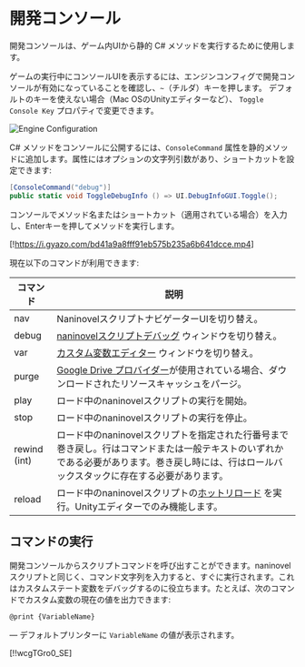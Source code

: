 ﻿# 開発コンソール

開発コンソールは、ゲーム内UIから静的 C# メソッドを実行するために使用します。

ゲームの実行中にコンソールUIを表示するには、エンジンコンフィグで開発コンソールが有効になっていることを確認し、`~`（チルダ）キーを押します。 デフォルトのキーを使えない場合（Mac OSのUnityエディターなど）、 `Toggle Console Key` プロパティで変更できます。

![Engine Configuration](https://i.gyazo.com/bc56a837c03d198e2d8141bdebc2e696.png)


C# メソッドをコンソールに公開するには、`ConsoleCommand` 属性を静的メソッドに追加します。属性にはオプションの文字列引数があり、ショートカットを設定できます:

```csharp
[ConsoleCommand("debug")]
public static void ToggleDebugInfo () => UI.DebugInfoGUI.Toggle();
```

コンソールでメソッド名またはショートカット（適用されている場合）を入力し、Enterキーを押してメソッドを実行します。

[!https://i.gyazo.com/bd41a9a8fff91eb575b235a6b641dcce.mp4]

現在以下のコマンドが利用できます:

コマンド | 説明
--- | ---
nav | NaninovelスクリプトナビゲーターUIを切り替え。
debug | [naninovelスクリプトデバッグ](/ja/guide/naninovel-scripts.md#スクリプトデバッグ) ウィンドウを切り替え。
var | [カスタム変数エディター](/ja/guide/custom-variables.md#変数のデバッグ) ウィンドウを切り替え。
purge | [Google Drive プロバイダー](/ja/guide/resource-providers.md#google-drive)が使用されている場合、ダウンロードされたリソースキャッシュをパージ。
play | ロード中のnaninovelスクリプトの実行を開始。
stop | ロード中のnaninovelスクリプトの実行を停止。
rewind (int) | ロード中のnaninovelスクリプトを指定された行番号まで巻き戻し。行はコマンドまたは一般テキストのいずれかである必要があります。巻き戻し時には、行はロールバックスタックに存在する必要があります。
reload | ロード中のnaninovelスクリプトの[ホットリロード](/ja/guide/naninovel-scripts.md#ホットリロード) を実行。Unityエディターでのみ機能します。

## コマンドの実行

開発コンソールからスクリプトコマンドを呼び出すことができます。naninovelスクリプトと同じく、コマンド文字列を入力すると、すぐに実行されます。これはカスタムステート変数をデバッグするのに役立ちます。たとえば、次のコマンドでカスタム変数の現在の値を出力できます:

```nani
@print {VariableName}
```

— デフォルトプリンターに `VariableName` の値が表示されます。


[!!wcgTGro0_SE]
